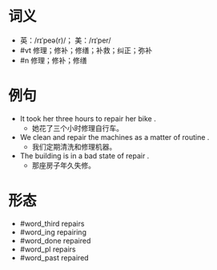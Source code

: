 # 词义
- 英：/rɪˈpeə(r)/； 美：/rɪˈper/
- #vt 修理；修补；修缮；补救；纠正；弥补
- #n 修理；修补；修缮
# 例句
- It took her three hours to repair her bike .
	- 她花了三个小时修理自行车。
- We clean and repair the machines as a matter of routine .
	- 我们定期清洗和修理机器。
- The building is in a bad state of repair .
	- 那座房子年久失修。
# 形态
- #word_third repairs
- #word_ing repairing
- #word_done repaired
- #word_pl repairs
- #word_past repaired
